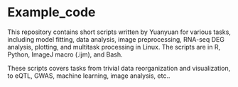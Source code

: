 # Example_code

This repository contains short scripts written by Yuanyuan for various tasks, including model fitting, data analysis, image preprocessing, RNA-seq DEG analysis, plotting, and multitask processing in Linux. The scripts are in R, Python, ImageJ macro (.ijm), and Bash.

These scripts covers tasks from trivial data reorganization and visualization, to eQTL, GWAS, machine learning, image analysis, etc..
